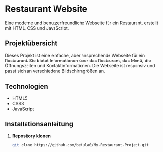 # Restaurant Website

Eine moderne und benutzerfreundliche Webseite für ein Restaurant, erstellt mit HTML, CSS und JavaScript.

## Projektübersicht

Dieses Projekt ist eine einfache, aber ansprechende Webseite für ein Restaurant. Sie bietet Informationen über das Restaurant, das Menü, die Öffnungszeiten und Kontaktinformationen. Die Webseite ist responsiv und passt sich an verschiedene Bildschirmgrößen an.

## Technologien

- HTML5
- CSS3
- JavaScript

## Installationsanleitung

1. **Repository klonen**
   ```bash
   git clone https://github.com/betula0/My-Restaurant-Project.git
